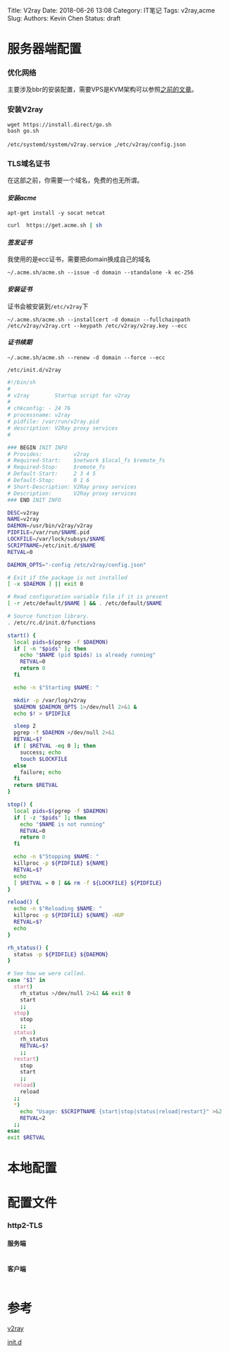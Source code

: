 Title: V2ray
Date: 2018-06-26 13:08
Category: IT笔记
Tags: v2ray,acme
Slug:
Authors: Kevin Chen
Status: draft



# 服务器端配置

### 优化网络

主要涉及bbr的安装配置，需要VPS是KVM架构可以参照[之前的文章](https://www.solarck.com/shadowsocks-libev.html)。

### 安装V2ray

```
wget https://install.direct/go.sh
bash go.sh
```

`/etc/systemd/system/v2ray.service `,`/etc/v2ray/config.json `

### TLS域名证书

在这部之前，你需要一个域名，免费的也无所谓。



#### *安装acme*

`apt-get install -y socat netcat `

```bash
curl  https://get.acme.sh | sh
```



#### *签发证书*

我使用的是ecc证书，需要把domain换成自己的域名

```
~/.acme.sh/acme.sh --issue -d domain --standalone -k ec-256
```



#### *安装证书*

证书会被安装到`/etc/v2ray`下

```
~/.acme.sh/acme.sh --installcert -d domain --fullchainpath /etc/v2ray/v2ray.crt --keypath /etc/v2ray/v2ray.key --ecc
```



#### *证书续期*

`~/.acme.sh/acme.sh --renew -d domain --force --ecc`



`/etc/init.d/v2ray`

```bash
#!/bin/sh
#
# v2ray        Startup script for v2ray
#
# chkconfig: - 24 76
# processname: v2ray
# pidfile: /var/run/v2ray.pid
# description: V2Ray proxy services
#

### BEGIN INIT INFO
# Provides:          v2ray
# Required-Start:    $network $local_fs $remote_fs
# Required-Stop:     $remote_fs
# Default-Start:     2 3 4 5
# Default-Stop:      0 1 6
# Short-Description: V2Ray proxy services
# Description:       V2Ray proxy services
### END INIT INFO

DESC=v2ray
NAME=v2ray
DAEMON=/usr/bin/v2ray/v2ray
PIDFILE=/var/run/$NAME.pid
LOCKFILE=/var/lock/subsys/$NAME
SCRIPTNAME=/etc/init.d/$NAME
RETVAL=0

DAEMON_OPTS="-config /etc/v2ray/config.json"

# Exit if the package is not installed
[ -x $DAEMON ] || exit 0

# Read configuration variable file if it is present
[ -r /etc/default/$NAME ] && . /etc/default/$NAME

# Source function library.
. /etc/rc.d/init.d/functions

start() {
  local pids=$(pgrep -f $DAEMON)
  if [ -n "$pids" ]; then
    echo "$NAME (pid $pids) is already running"
    RETVAL=0
    return 0
  fi

  echo -n $"Starting $NAME: "

  mkdir -p /var/log/v2ray
  $DAEMON $DAEMON_OPTS 1>/dev/null 2>&1 &
  echo $! > $PIDFILE

  sleep 2
  pgrep -f $DAEMON >/dev/null 2>&1
  RETVAL=$?
  if [ $RETVAL -eq 0 ]; then
    success; echo
    touch $LOCKFILE
  else
    failure; echo
  fi
  return $RETVAL
}

stop() {
  local pids=$(pgrep -f $DAEMON)
  if [ -z "$pids" ]; then
    echo "$NAME is not running"
    RETVAL=0
    return 0
  fi

  echo -n $"Stopping $NAME: "
  killproc -p ${PIDFILE} ${NAME}
  RETVAL=$?
  echo
  [ $RETVAL = 0 ] && rm -f ${LOCKFILE} ${PIDFILE}
}

reload() {
  echo -n $"Reloading $NAME: "
  killproc -p ${PIDFILE} ${NAME} -HUP
  RETVAL=$?
  echo
}

rh_status() {
  status -p ${PIDFILE} ${DAEMON}
}

# See how we were called.
case "$1" in
  start)
    rh_status >/dev/null 2>&1 && exit 0
    start
    ;;
  stop)
    stop
    ;;
  status)
    rh_status
    RETVAL=$?
    ;;
  restart)
    stop
    start
    ;;
  reload)
    reload
  ;;
  *)
    echo "Usage: $SCRIPTNAME {start|stop|status|reload|restart}" >&2
    RETVAL=2
  ;;
esac
exit $RETVAL
```



# 本地配置



# 配置文件



### http2-TLS

#### **服务端**

```json

```



#### **客户端**

```json

```



# 参考

[v2ray](https://toutyrater.github.io/advanced/tls.html)

[init.d](https://github.com/v2ray/v2ray-core/issues/101)